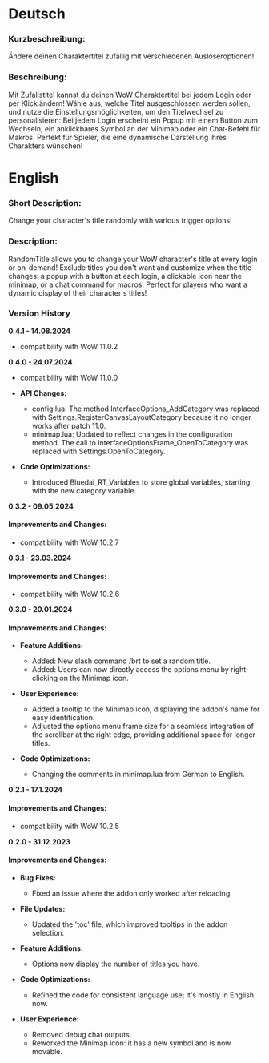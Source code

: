# Deutsch

### Kurzbeschreibung:
Ändere deinen Charaktertitel zufällig mit verschiedenen Auslöseroptionen!

### Beschreibung:
Mit Zufallstitel kannst du deinen WoW Charaktertitel bei jedem Login oder per Klick ändern! Wähle aus, welche Titel ausgeschlossen werden sollen, und nutze die Einstellungsmöglichkeiten, um den Titelwechsel zu personalisieren: Bei jedem Login erscheint ein Popup mit einem Button zum Wechseln, ein anklickbares Symbol an der Minimap oder ein Chat-Befehl für Makros. Perfekt für Spieler, die eine dynamische Darstellung ihres Charakters wünschen!

# English

### Short Description:
Change your character's title randomly with various trigger options!

### Description:
RandomTitle allows you to change your WoW character's title at every login or on-demand! Exclude titles you don't want and customize when the title changes: a popup with a button at each login, a clickable icon near the minimap, or a chat command for macros. Perfect for players who want a dynamic display of their character's titles!


### Version History


**0.4.1 - 14.08.2024**
- compatibility with WoW 11.0.2

**0.4.0 - 24.07.2024**
- compatibility with WoW 11.0.0

- **API Changes:**
  - config.lua: The method InterfaceOptions_AddCategory was replaced with Settings.RegisterCanvasLayoutCategory because it no longer works after patch 11.0.
  - minimap.lua: Updated to reflect changes in the configuration method. The call to InterfaceOptionsFrame_OpenToCategory was replaced with Settings.OpenToCategory.

- **Code Optimizations:**
  - Introduced Bluedai_RT_Variables to store global variables, starting with the new category variable.

**0.3.2 - 09.05.2024**

#### Improvements and Changes:
- compatibility with WoW 10.2.7

**0.3.1 - 23.03.2024**

#### Improvements and Changes:
- compatibility with WoW 10.2.6

**0.3.0 - 20.01.2024**

#### Improvements and Changes:
- **Feature Additions:**
  - Added: New slash command /brt to set a random title.
  - Added: Users can now directly access the options menu by right-clicking on the Minimap icon.

- **User Experience:**
  - Added a tooltip to the Minimap icon, displaying the addon's name for easy identification.
  - Adjusted the options menu frame size for a seamless integration of the scrollbar at the right edge, providing additional space for longer titles.

- **Code Optimizations:**
  - Changing the comments in minimap.lua from German to English.

**0.2.1 - 17.1.2024**

#### Improvements and Changes:
- compatibility with WoW 10.2.5

**0.2.0 - 31.12.2023**

#### Improvements and Changes:
- **Bug Fixes:**
  - Fixed an issue where the addon only worked after reloading.

- **File Updates:**
  - Updated the 'toc' file, which improved tooltips in the addon selection.

- **Feature Additions:**
  - Options now display the number of titles you have.

- **Code Optimizations:**
  - Refined the code for consistent language use; it's mostly in English now.

- **User Experience:**
  - Removed debug chat outputs.
  - Reworked the Minimap icon: it has a new symbol and is now movable.
